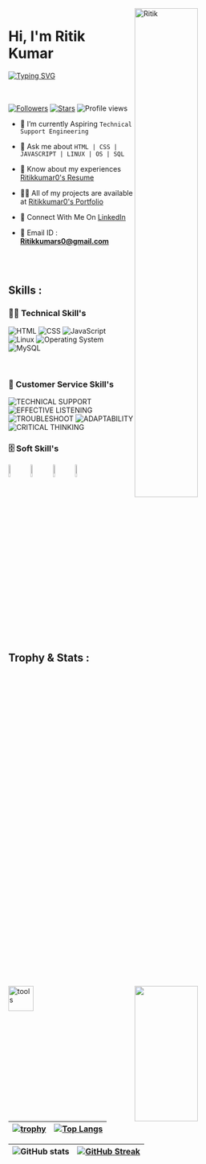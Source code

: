 
 <img width=50% align=right  title="Ritik"  src="https://capsule-render.vercel.app/api?type=waving&color=gradient&customColorList=6,11,20&height=150&section=header&text=🔰&fontSize=40&fontColor=fff&animation=twinkling&fontAlignY=32"/>
<h1>Hi, I'm Ritik Kumar</h1>
<p>
<a href="https://git.io/typing-svg"><img src="https://readme-typing-svg.demolab.com?font=Fira+Code&size=24&duration=4000&pause=1000&color=F70000&background=FFFFFF00&width=700&height=51&lines=Technical+Support+Engineer" alt="Typing SVG" /></a>
</p>

<div>

 <img src="https://media4.giphy.com/media/qgQUggAC3Pfv687qPC/giphy.gif"  width = "50%" height= "270" align = "right"> 
 
</br> </br>
 [![Followers](https://img.shields.io/github/followers/Ritikkumar0)](#)
 [![Stars](https://img.shields.io/github/stars/Ritikkumar0?label=Profile%20Stars&logo=Profile%20stars&logoColor=b)](#) 
![Profile views](https://gpvc.arturio.dev/Ritikkumar0)
- 💎 I’m currently Aspiring `Technical Support Engineering`

- 💬 Ask me about `HTML | CSS | JAVASCRIPT | LINUX | OS | SQL`

- 📄 Know about my experiences <a href="https://drive.google.com/file/d/1gHnTG9ulbs50UYMcPWRwuqcooPtS1h_7/view?usp=share_link">Ritikkumar0's Resume</a>

- 👨‍💻 All of my projects are available at <a href="https://ritikkumar0.github.io/">Ritikkumar0's Portfolio</a>

- 📮 Connect With Me On <a href="https://linkedin.com/in/ritik-kumar10938543">LinkedIn</a>


- 📨 Email ID : **Ritikkumars0@gmail.com**

</div>

 </br> </br>

 <!-- -------------------------------------------------------    Middle Section  ----------------------------------------------------------------------- -->
 
 <img align="left" width="50" alt="tools" src="https://camo.githubusercontent.com/beb64ff21c883e318e4f5db5231c2ba4175705bea1c9249e82a41ab375db4f75/68747470733a2f2f6d65646961322e67697068792e636f6d2f6d656469612f51737347456d706b79454f684243623765312f67697068792e6769663f6369643d656366303565343761306e336769316266716e74716d6f62386739616964316f796a327772336473336d67373030626c267269643d67697068792e676966" />

 ## Skills : 

 ### 👨‍💻 Technical Skill's


<!-- <code><a href="#"><img width="8%" src="https://cdn-icons-png.flaticon.com/128/174/174854.png"></a></code> 
<code><a href="#"><img width="8%" src="https://cdn-icons-png.flaticon.com/128/732/732190.png"></a></code>
<code><a href="#"><img width="8%" src="https://cdn-icons-png.flaticon.com/128/1199/1199124.png"></a></code>
<code><a href="#"><img width="8%" src="https://cdn-icons-png.flaticon.com/128/6124/6124995.png"></a></code>
<code><a href="#"><img width="8%" src="https://cdn-icons-png.flaticon.com/128/2172/2172894.png"></a></code>
<code><a href="#"><img width="8%" src="https://cdn-icons-png.flaticon.com/128/8452/8452873.png"></a></code> -->
![HTML](https://img.shields.io/badge/html-%23E34F26.svg?style=for-the-badge&logo=html5&logoColor=white) ![CSS](https://img.shields.io/badge/css-%231572B6.svg?style=for-the-badge&logo=css3&logoColor=white) ![JavaScript](https://img.shields.io/badge/javascript-%23323330.svg?style=for-the-badge&logo=javascript&logoColor=%23F7DF1E)   ![Linux](https://img.shields.io/badge/-Linux-green?style=for-the-badge&logo=Linux5&logoColor=white) ![Operating System](https://img.shields.io/badge/-operating%20system%20-lightgrey?style=for-the-badge&logo=OperatingSystemDB5&logoColor=white) ![MySQL](https://img.shields.io/badge/mysql-%2300f.svg?style=for-the-badge&logo=mysql&logoColor=white)


</br>

### 🧰 Customer Service Skill's

<!-- <code><img width="8%" src="https://cdn-icons-png.flaticon.com/128/4233/4233839.png"></code>
<code><img width="8%" src="https://cdn-icons-png.flaticon.com/128/2964/2964025.png"></code>
<code><img width="8%" src="https://cdn-icons-png.flaticon.com/128/1701/1701750.png"></code>
<code><img width="8%" src="https://cdn-icons-png.flaticon.com/128/10078/10078651.png"></code>
<code><img width="8%" src="https://cdn-icons-png.flaticon.com/128/6746/6746903.png"></code> -->

![TECHNICAL SUPPORT](https://img.shields.io/badge/Technical%20support%20-blue?style=for-the-badge&logo=technicalsupport&logoColor=white) ![EFFECTIVE LISTENING](https://img.shields.io/badge/EFFECTIVE%20LISTENING%20-blue?style=for-the-badge&logo=EFFECTIVELISTENING&logoColor=white) ![TROUBLESHOOT](https://img.shields.io/badge/TROUBLESHOOT%20-blue?style=for-the-badge&logo=Troubleshoot&logoColor=white) ![ADAPTABILITY](https://img.shields.io/badge/ADAPTABILITY%20-blue?style=for-the-badge&logo=Adaptability&logoColor=white) ![CRITICAL THINKING](https://img.shields.io/badge/Critical%20Thinking%20-blue?style=for-the-badge&logo=CriticalThinking&logoColor=white)
</br>

### 🗄️ Soft Skill's


<code><img width="8%" src="https://cdn-icons-png.flaticon.com/128/2382/2382564.png"></code>
<code><img width="8%" src="https://cdn-icons-png.flaticon.com/128/608/608968.png"></code>
<code><img width="8%" src="https://cdn-icons-png.flaticon.com/128/860/860430.png"></code>
<code><img width="8%" src="https://cdn-icons-png.flaticon.com/128/4133/4133589.png"></code>


</br>

<!-- -------------------------------------------------------------   Trophy and Stats  ------------------------------------------------------------------------- -->

## Trophy & Stats :

| [![trophy](https://github-profile-trophy.vercel.app/?username=Ritikkumar0)](https://github.com/ryo-ma/github-profile-trophy) | [![Top Langs](https://github-readme-stats.vercel.app/api/top-langs/?username=Ritikkumar0&layout=compact)](https://github.com/Ritikkumar0/github-readme-stats) |
| :---: | :---: |


| ![GitHub stats](https://github-readme-stats.vercel.app/api?username=Ritikkumar0&theme=dark&show_icons=true&count_private=true) | [![GitHub Streak](https://streak-stats.demolab.com?user=Ritikkumar0&theme=dark&border_radius=4)](https://git.io/streak-stats) |
| :---: | :---: |



